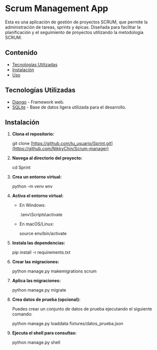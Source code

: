 # Scrum Management App

Esta es una aplicación de gestión de proyectos SCRUM, que permite la administración de tareas, sprints y épicas. Diseñada para facilitar la planificación y el seguimiento de proyectos utilizando la metodología SCRUM.

## Contenido

- [Tecnologías Utilizadas](#tecnologías-utilizadas)
- [Instalación](#instalación)
- [Uso](#uso)

  
## Tecnologías Utilizadas

- [Django](https://www.djangoproject.com/) - Framework web.
- [SQLite](https://www.sqlite.org/index.html) - Base de datos ligera utilizada para el desarrollo.

## Instalación

1. **Clona el repositorio:**


   git clone [https://github.com/tu_usuario/Sprint.git](https://github.com/NikkyChin/Scrum-manager)


2. **Navega al directorio del proyecto:**


   cd Sprint


3. **Crea un entorno virtual:**


   python -m venv env


4. **Activa el entorno virtual:**

   - En Windows:
  
     .\env\Scripts\activate


   - En macOS/Linux:

     source env/bin/activate


5. **Instala las dependencias:**

 
   pip install -r requirements.txt


6. **Crear las migraciones:**


   python manage.py makemigrations scrum


7. **Aplica las migraciones:**


   python manage.py migrate


8. **Crea datos de prueba (opcional):**

   Puedes crear un conjunto de datos de prueba ejecutando el siguiente comando:


   python manage.py loaddata fixtures/datos_prueba.json


9. **Ejecuta el shell para consultas:**


   python manage.py shell

